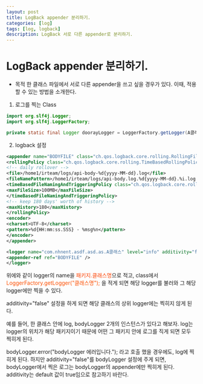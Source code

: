 ```yaml
---
layout: post
title: LogBack appender 분리하기.
categories: [log]
tags: [log, logback]
description: LogBack 서로 다른 appender로 분리하기.
---
```


# LogBack appender 분리하기.

* 목적
한 클래스 파일에서 서로 다른 appender을 쓰고 싶을 경우가 있다. 이때, 적용할 수 있는 방법을 소개한다.

1. 로그를 찍는 Class

``` java
import org.slf4j.Logger;
import org.slf4j.LoggerFactory;

private static final Logger doorayLogger = LoggerFactory.getLogger(A클래스.class);
```

2. logback 설정

``` xml
<appender name="BODYFILE" class="ch.qos.logback.core.rolling.RollingFileAppender">
<rollingPolicy class="ch.qos.logback.core.rolling.TimeBasedRollingPolicy">
<!-- daily rollover -->
<file>/home1/irteam/logs/api-body-%d{yyyy-MM-dd}.log</file>
<fileNamePattern>/home1/irteam/logs/api-body.log.%d{yyyy-MM-dd}.%i.log.gz</fileNamePattern>
<timeBasedFileNamingAndTriggeringPolicy class="ch.qos.logback.core.rolling.SizeAndTimeBasedFNATP">
<maxFileSize>100MB</maxFileSize>
</timeBasedFileNamingAndTriggeringPolicy>
<!-- keep 180 days' worth of history -->
<maxHistory>180</maxHistory>
</rollingPolicy>
<encoder>
<charset>UTF-8</charset>
<pattern>%d{HH:mm:ss.SSS} - %msg%n</pattern>
</encoder>
</appender>

<logger name="com.nhnent.asdf.asd.as.A클래스" level="info" additivity="false">
<appender-ref ref="BODYFILE" />
</logger>
```

위에와 같이 logger의 name을 <span style="color:#fd4304">패키지.클래스명</span>으로 적고, class에서 <span style="color:#fd5004">LoggerFactory.getLogger("클래스명");</span> 을 적게 되면 해당 logger를 불러와 그 해당 logger에만 찍을 수 있다.


additivity="false" 설정을 하게 되면 해당 클래스의 상위 logger에는 찍히지 않게 된다.

예를 들어, 한 클래스 안에 log, bodyLogger 2개의 인스턴스가 있다고 해보자.
log는 logger의 위치가 해당 패키지이기 때문에 어떤 그 패키지 안에 로그를 직게 되면 모두 찍히게 된다.

bodyLogger.error("bodyLogger 에러입니다."); 라고 호출 했을 경우에도, log에 찍히게 된다.
하지만 additivity="false"를 bodyLogger 설정에 주게 되면, bodyLogger에서 찍은 로그는 bodyLogger의 appender에만 찍히게 된다.
additivity는 default 값이 true임으로 참고하기 바란다.
